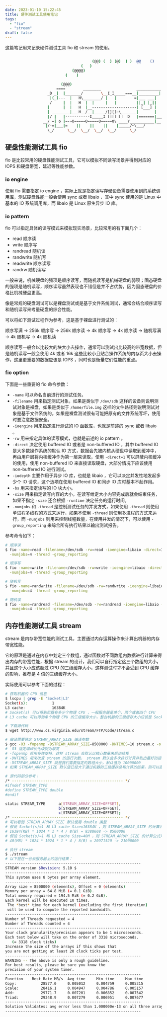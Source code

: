 ```yaml
---
date: 2023-01-10 15:22:45
title: 硬件测试工具使用笔记
tags:
  - "fio"
  - "stream"
draft: false
---
```


这篇笔记用来记录硬件测试工具 fio 和 stream 的使用。

<!--more-->

``` bash

                                       (@@) (  ) (@)  ( )  @@    ()    @     O     @     O      @
                                  (   )
                              (@@@@)
                           (    )

                         (@@@)
                       ====        ________                ___________
                   _D _|  |_______/        \__I_I_____===__|_________|
                    |(_)---  |   H\________/ |   |        =|___ ___|      _________________
                    /     |  |   H  |  |     |   |         ||_| |_||     _|                \_____A
                   |      |  |   H  |__--------------------| [___] |   =|                        |
                   | ________|___H__/__|_____/[][]~\_______|       |   -|                        |
                   |/ |   |-----------I_____I [][] []  D   |=======|____|________________________|_
                 __/ =| o |=-~O=====O=====O=====O\ ____Y___________|__|__________________________|_
                  |/-=|___|=    ||    ||    ||    |_____/~\___/          |_D__D__D_|  |_D__D__D_|
                   \_/      \__/  \__/  \__/  \__/      \_/               \_/   \_/    \_/   \_/

```

## 硬盘性能测试工具 fio

fio 是比较常用的硬盘性能测试工具，它可以模拟不同读写场景并得到对应的 IOPS 和硬盘带宽，延迟等性能参数。

### io engine

使用 fio 需要指定 io engine ，实际上就是指定读写存储设备需要使用到的系统调用库，测试硬盘性能一般会使用 sync 或者 libaio ，其中 sync 使用的是 Linux 中基本的 IO 系统调用库，而 libaio 是 Linux 原生异步 IO 库。

### io pattern

fio 可以指定具体的读写模式来模拟现实场景，比较常用的有下面几个：

* read 顺序读
* write 顺序写
* randread 随机读
* randwrite 随机写
* readwrite 顺序读写
* randrw 随机读写

一般来说，机械硬盘的强项是顺序读写，而随机读写是机械硬盘的弱项；固态硬盘的强项是随机读写，顺序读写虽然表现也不错但是并不占优势，因为固态硬盘的价格比机械硬盘更高。

像是常规的硬盘测试可以是裸盘测试或是基于文件系统测试，通常会结合顺序读写和随机读写来考量硬盘的综合性能。

可以将如下测试过程作为参考，这是基于裸盘进行测试的：

顺序写满 -> 256k 顺序写 -> 256k 顺序读 -> 4k 顺序写 -> 4k 顺序读 -> 随机写满 -> 4k 随机写 -> 4k 随机读

顺序读写一般会以比较大的块大小去操作，通常可以测试出比较高的带宽数据，但是随机读写一般会使用 4k 或者 16k 这些比较小且贴合操作系统的内存页大小去操作，这里更重要的数据应该是 IOPS ，同时也是衡量它们性能的重点。

### fio option

下面是一些重要的 fio 命令参数：

* `-name` 可以命名当前进行的测试任务。
* `-filename` 用来指定测试对象，如果是类似于 `/dev/sdb` 这样的设备则说明测试对象是裸盘，如果是类似于 `/home/file.img` 这样的文件路径则说明测试对象是基于文件系统的。如果是裸盘测试很有可能把原有的文件系统写坏，使用时要注意数据安全。
* `-ioengine` 用来指定进行测试的 IO 函数库，也就是前述的 sync 或者 libaio 。
* `-rw` 用来指定具体的读写模式，也就是前述的 io pattern 。
* `-direct` 决定使用 buffered IO 或者是 non-buffered IO ，其中 buffered IO 是大多数操作系统的默认 IO 方式，数据会先被内核从硬盘中读取到缓冲中，再由用户层将内核缓冲作为第一层来读取，使用 `-direct=1` 可以屏蔽内核缓冲的使用，使用 non-buffered IO 来直接读取硬盘，大部分情况下应该使用 non-buffered IO 进行测试。
* `-iodepth` 主要作用于异步 IO 库，也就是 libaio ，它可以决定并发性地发起多少个 IO 请求，这个选项在使用 buffered IO 和同步 IO 库时基本不起作用。
* `-bs` 用来指定读写的 IO 块大小。
* `-size` 用来指定读写内容的大小，在读写给定大小内容完成后就会结束任务，如果不指定 `-size` 还会根据 `-runtime` 决定任务的运行时间。
* `-numjobs` 和 `-thread` 是控制测试任务的并发方式，如果使用 `-thread` 则使用单进程多线程的方式来运行，如果不使用 `-thread` 则使用多进程的方式来运行，而 `-numjobs` 则用来控制线程数量，在使用并发的情况下，可以使用 `-group_reporting` 来综合所有执行结果以输出测试报告。

参考命令如下：

``` bash
# 顺序读
$ fio -name=read -filename=/dev/sdb -rw=read -ioengine=libaio -direct=1 -iodepth=32 -bs=256k -size=8G \
  -numjobs=4 -thread -group_reporting

# 顺序写
$ fio -name=write -filename=/dev/sdb -rw=write -ioengine=libaio -direct=1 -iodepth=32 -bs=256k -size=8G \
  -numjobs=4 -thread -group_reporting

# 随机写
$ fio -name=randwrite -filename=/dev/sdb -rw=randwrite -ioengine=libaio -direct=1 -iodepth=32 -bs=4k -size=8G \
  -numjobs=4 -thread -group_reporting

# 随机读
$ fio -name=randread -filename=/dev/sdb -rw=randread -ioengine=libaio -direct=1 -iodepth=32 -bs=4k -size=8G \
  -numjobs=4 -thread -group_reporting
```

## 内存性能测试工具 stream

stream 是内存带宽性能的测试工具，主要通过内存运算操作来计算出机器的内存带宽性能。

它的原理是通过在内存中划定三个数组，通过函数对不同数组内数据进行计算来得出内存的带宽性能，根据 stream 的设计，我们可以自行指定这三个数组的大小，并且这个大小应该超过 CPU 的三级缓存大小，这样测试时才不会受到 CPU 缓存的影响，推荐是 4 倍的三级缓存大小。

实际使用可以参考下面的过程：

``` bash
# 获取机器的 CPU 信息
$ lscpu | grep -E 'Socket|L3'
Socket(s):           1
L3 cache:            16384K
# Socket(s) 可以得到机器有多少个物理 CPU ，一般服务器是单个，两个或者四个 CPU
# L3 cache 可以得到单个物理 CPU 的三级缓存大小，整台机器的三级缓存大小应该是 Socket(s) * L3 cache Size

# 下载源代码
$ wget http://www.cs.virginia.edu/stream/FTP/Code/stream.c

# 编译需要确定 STREAM_ARRAY_SIZE 编译参数
$ gcc -O3 -fopenmp -DSTREAM_ARRAY_SIZE=8500000 -DNTIMES=10 stream.c -o stream
# -O3 指定编译优化级别为最高
# -fopenmp 启用多核支持，这样 stream 会默认以核心数量来启动线程
# -DNTIMES 用来改变 stream 的运行次数， stream 默认会多次执行计算并取出最好的运行结果，默认值为 10
# -DSTREAM_ARRAY_SIZE 就是我们需要指定的数组大小，默认值为 10000000 
# 如果 STREAM_ARRAY_SIZE 默认值已经大于通过机器的三级缓存总和计算的结果，则可以直接保持这个默认值

# 源代码部分参考：
/* -------------------------------------------------- */
#ifndef STREAM_TYPE
#define STREAM_TYPE double
#endif

static STREAM_TYPE      a[STREAM_ARRAY_SIZE+OFFSET],
                        b[STREAM_ARRAY_SIZE+OFFSET],
                        c[STREAM_ARRAY_SIZE+OFFSET];
/* -------------------------------------------------- */
# 可以看到 STREAM_ARRAY_SIZE 默认使用 double 类型
# 假设 Socket(s)=1 和 L3 cache Size=16384K ，则 STREAM_ARRAY_SIZE 的计算公式为：
# 16384(KB) * 1024 * 1 * 4 / 8(B) = 8388608 -> 8500000
# 假设 Socket(s)=1 和 L3 cache Size=40M ，则 STREAM_ARRAY_SIZE 的计算公式为：
# 40(MB) * 1024 * 1024 * 1 * 4 / 8(B) = 20971520 -> 21000000

# 执行 stream
$ ./stream
# 以下是在一台云服务器上的运行结果：
-------------------------------------------------------------
STREAM version $Revision: 5.10 $
-------------------------------------------------------------
This system uses 8 bytes per array element.
-------------------------------------------------------------
Array size = 8500000 (elements), Offset = 0 (elements)
Memory per array = 64.8 MiB (= 0.1 GiB).
Total memory required = 194.5 MiB (= 0.2 GiB).
Each kernel will be executed 10 times.
 The *best* time for each kernel (excluding the first iteration)
 will be used to compute the reported bandwidth.
-------------------------------------------------------------
Number of Threads requested = 4
Number of Threads counted = 4
-------------------------------------------------------------
Your clock granularity/precision appears to be 1 microseconds.
Each test below will take on the order of 3318 microseconds.
   (= 3318 clock ticks)
Increase the size of the arrays if this shows that
you are not getting at least 20 clock ticks per test.
-------------------------------------------------------------
WARNING -- The above is only a rough guideline.
For best results, please be sure you know the
precision of your system timer.
-------------------------------------------------------------
Function    Best Rate MB/s  Avg time     Min time     Max time
Copy:           28577.0     0.005012     0.004759     0.005315
Scale:          28416.1     0.004947     0.004786     0.005157
Add:            29771.7     0.007201     0.006852     0.007542
Triad:          29348.9     0.007279     0.006951     0.007677
-------------------------------------------------------------
Solution Validates: avg error less than 1.000000e-13 on all three arrays
-------------------------------------------------------------
```
